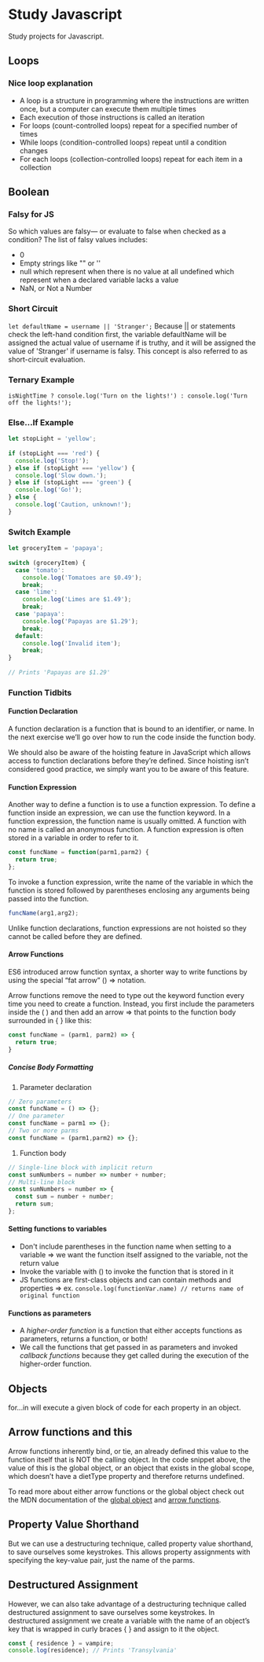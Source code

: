 # Study Javascript

Study projects for Javascript.

## Loops

### Nice loop explanation

- A loop is a structure in programming where the instructions are written once, but a computer can execute them multiple times
- Each execution of those instructions is called an iteration
- For loops (count-controlled loops) repeat for a specified number of times
- While loops (condition-controlled loops) repeat until a condition changes
- For each loops (collection-controlled loops) repeat for each item in a collection

## Boolean

### Falsy for JS

So which values are falsy— or evaluate to false when checked as a condition? The list of falsy values includes:

- 0
- Empty strings like "" or ''
- null which represent when there is no value at all
undefined which represent when a declared variable lacks a value
- NaN, or Not a Number

### Short Circuit

`let defaultName = username || 'Stranger';`
Because || or statements check the left-hand condition first, the variable defaultName will be assigned the actual value of username if is truthy, and it will be assigned the value of 'Stranger' if username is falsy. This concept is also referred to as short-circuit evaluation.

### Ternary Example
`isNightTime ? console.log('Turn on the lights!') : console.log('Turn off the lights!');`

### Else...If Example
```Javascript
let stopLight = 'yellow';
 
if (stopLight === 'red') {
  console.log('Stop!');
} else if (stopLight === 'yellow') {
  console.log('Slow down.');
} else if (stopLight === 'green') {
  console.log('Go!');
} else {
  console.log('Caution, unknown!');
}
```

### Switch Example
```Javascript
let groceryItem = 'papaya';
 
switch (groceryItem) {
  case 'tomato':
    console.log('Tomatoes are $0.49');
    break;
  case 'lime':
    console.log('Limes are $1.49');
    break;
  case 'papaya':
    console.log('Papayas are $1.29');
    break;
  default:
    console.log('Invalid item');
    break;
}
 
// Prints 'Papayas are $1.29'
```

### Function Tidbits

#### Function Declaration
A function declaration is a function that is bound to an identifier, or name. In the next exercise we’ll go over how to run the code inside the function body.

We should also be aware of the hoisting feature in JavaScript which allows access to function declarations before they’re defined. Since hoisting isn’t considered good practice, we simply want you to be aware of this feature.

#### Function Expression
Another way to define a function is to use a function expression. To define a function inside an expression, we can use the function keyword. In a function expression, the function name is usually omitted. A function with no name is called an anonymous function. A function expression is often stored in a variable in order to refer to it.
```JavaScript
const funcName = function(parm1,parm2) {
  return true;
};
```
To invoke a function expression, write the name of the variable in which the function is stored followed by parentheses enclosing any arguments being passed into the function.
```JavaScript
funcName(arg1,arg2);
```
Unlike function declarations, function expressions are not hoisted so they cannot be called before they are defined.

#### Arrow Functions
ES6 introduced arrow function syntax, a shorter way to write functions by using the special “fat arrow” () => notation.

Arrow functions remove the need to type out the keyword function every time you need to create a function. Instead, you first include the parameters inside the ( ) and then add an arrow => that points to the function body surrounded in { } like this:
```JavaScript
const funcName = (parm1, parm2) => {
  return true;
}
```

##### Concise Body Formatting
1. Parameter declaration
```JavaScript
// Zero parameters
const funcName = () => {};
// One parameter
const funcName = parm1 => {};
// Two or more parms
const funcName = (parm1,parm2) => {};
```
1. Function body
```JavaScript
// Single-line block with implicit return
const sumNumbers = number => number + number;
// Multi-line block
const sumNumbers = number => {
  const sum = number + number;
  return sum;
};
```
#### Setting functions to variables
- Don't include parentheses in the function name when setting to a variable => we want the function itself assigned to the variable, not the return value
- Invoke the variable with () to invoke the function that is stored in it
- JS functions are first-class objects and can contain methods and properties => ex. `console.log(functionVar.name) // returns name of original function`

#### Functions as parameters
-  A _higher-order function_ is a function that either accepts functions as parameters, returns a function, or both! 
- We call the functions that get passed in as parameters and invoked _callback functions_ because they get called during the execution of the higher-order function.

## Objects
for...in will execute a given block of code for each property in an object.

## Arrow functions and this
Arrow functions inherently bind, or tie, an already defined this value to the function itself that is NOT the calling object. In the code snippet above, the value of this is the global object, or an object that exists in the global scope, which doesn’t have a dietType property and therefore returns undefined.

To read more about either arrow functions or the global object check out the MDN documentation of the [global object](https://developer.mozilla.org/en-US/docs/Glossary/Global_object) and [arrow functions](https://developer.mozilla.org/en-US/docs/Web/JavaScript/Reference/Functions/Arrow_functions).

## Property Value Shorthand
 But we can use a destructuring technique, called property value shorthand, to save ourselves some keystrokes. This allows property assignments with specifying the key-value pair, just the name of the parms.

 ## Destructured Assignment
 However, we can also take advantage of a destructuring technique called destructured assignment to save ourselves some keystrokes. In destructured assignment we create a variable with the name of an object’s key that is wrapped in curly braces { } and assign to it the object. 
 ```Javascript
 const { residence } = vampire; 
console.log(residence); // Prints 'Transylvania'
```